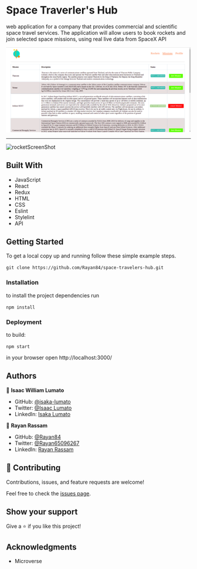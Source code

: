 # Space Traverler's Hub

 web application for a company that provides commercial and scientific space travel services. The application will allow users to book rockets and join selected space missions, using real live data from SpaceX API

<img src='./src/screenshot-missions.png'>

--------------------------------------------------------------------------
![rocketScreenShot](https://user-images.githubusercontent.com/75973193/142727662-52843b51-1d43-41d6-a9df-e2a1ae6c533f.png)



## Built With

- JavaScript
- React
- Redux
- HTML
- CSS
- Eslint
- Stylelint
- API

## Getting Started

To get a local copy up and running follow these simple example steps.

`git clone https://github.com/Rayan84/space-travelers-hub.git`

### Installation

to install the project dependencies run

`npm install`

### Deployment

to build:

`npm start`

in your browser open http://localhost:3000/

## Authors

👤 **Isaac William Lumato**

- GitHub: [@isaka-lumato](https://github.com/isaka-lumato)
- Twitter: [@Isaac Lumato](https://twitter.com/lumato_isaac)
- LinkedIn: [Isaka Lumato](https://www.linkedin.com/in/isaka-william-90773020b/)

👤 **Rayan Rassam**

- GitHub: [@Rayan84](https://github.com/Rayan84)
- Twitter: [@Rayan65096267](https://twitter.com/Rayan65096267)
- LinkedIn: [Rayan Rassam](https://www.linkedin.com/in/rayan-rassam/)

## 🤝 Contributing

Contributions, issues, and feature requests are welcome!

Feel free to check the [issues page](../../issues/).

## Show your support

Give a ⭐️ if you like this project!

## Acknowledgments

- Microverse
